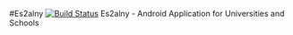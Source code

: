 #Es2alny [![Build Status](https://travis-ci.org/Mardona-Team/Quiz-SE_Project.svg?branch=master)](https://travis-ci.org/Mardona-Team/Quiz-SE_Project)
Es2alny - Android Application for Universities and Schools
